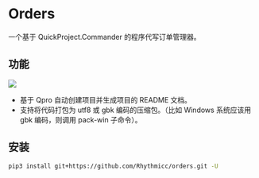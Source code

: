 # Orders

一个基于 QuickProject.Commander 的程序代写订单管理器。

## 功能

![](https://cos.rhythmlian.cn/ImgBed/3ea57b4e934b95012074ddc91ca88a3d.png)

- 基于 Qpro 自动创建项目并生成项目的 README 文档。
- 支持将代码打包为 utf8 或 gbk 编码的压缩包。（比如 Windows 系统应该用 gbk 编码，则调用 pack-win 子命令）。

## 安装

```sh
pip3 install git+https://github.com/Rhythmicc/orders.git -U
```
